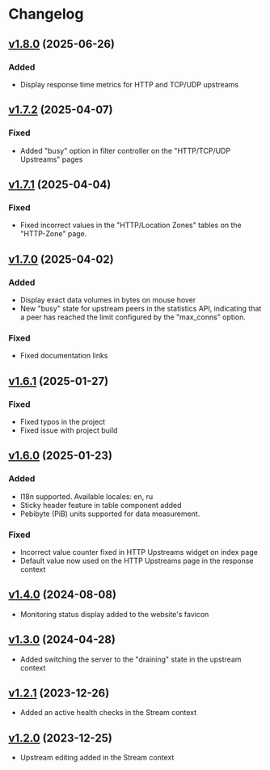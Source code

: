 # Changelog

## [v1.8.0](https://github.com/webserver-llc/angie-console-light/releases/tag/1.8.0) (2025-06-26)

### Added
- Display response time metrics for HTTP and TCP/UDP upstreams

## [v1.7.2](https://github.com/webserver-llc/angie-console-light/releases/tag/1.7.2) (2025-04-07)

### Fixed
- Added "busy" option in filter controller on the "HTTP/TCP/UDP Upstreams" pages

## [v1.7.1](https://github.com/webserver-llc/angie-console-light/releases/tag/1.7.1) (2025-04-04)

### Fixed
- Fixed incorrect values in the "HTTP/Location Zones" tables on the "HTTP-Zone" page.

## [v1.7.0](https://github.com/webserver-llc/angie-console-light/releases/tag/1.7.0) (2025-04-02)

### Added
- Display exact data volumes in bytes on mouse hover 
- New "busy" state for upstream peers in the statistics API, indicating that a peer has reached the limit configured by the "max_conns" option.

### Fixed
- Fixed documentation links

## [v1.6.1](https://github.com/webserver-llc/angie-console-light/releases/tag/1.6.1) (2025-01-27)

### Fixed
- Fixed typos in the project
- Fixed issue with project build

## [v1.6.0](https://github.com/webserver-llc/angie-console-light/releases/tag/1.6.0) (2025-01-23)
### Added
- I18n supported. Available locales: en, ru
- Sticky header feature in table component added
- Pebibyte (PiB) units supported for data measurement.

### Fixed
- Incorrect value counter fixed in HTTP Upstreams widget on index page
- Default value now used on the HTTP Upstreams page in the response context

## [v1.4.0](https://github.com/webserver-llc/angie-console-light/releases/tag/1.4.0) (2024-08-08)
- Monitoring status display added to the website's favicon

## [v1.3.0](https://github.com/webserver-llc/angie-console-light/releases/tag/1.3.0) (2024-04-28)
- Added switching the server to the "draining" state in the upstream context

## [v1.2.1](https://github.com/webserver-llc/angie-console-light/releases/tag/1.2.1) (2023-12-26)
- Added an active health checks in the Stream context

## [v1.2.0](https://github.com/webserver-llc/angie-console-light/releases/tag/1.2.0) (2023-12-25)
- Upstream editing added in the Stream context
